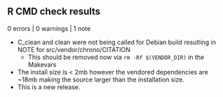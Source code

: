 ## R CMD check results

0 errors | 0 warnings | 1 note

* C_clean and clean were not being called for Debian build resulting in NOTE for src/vendor/chrono/CITATION
    - This should be removed now via `rm -Rf $(VENDOR_DIR)` in the Makevars 
* The install size is < 2mb however the vendored dependencies are ~18mb making the source larger than the installation size.
* This is a new release.
